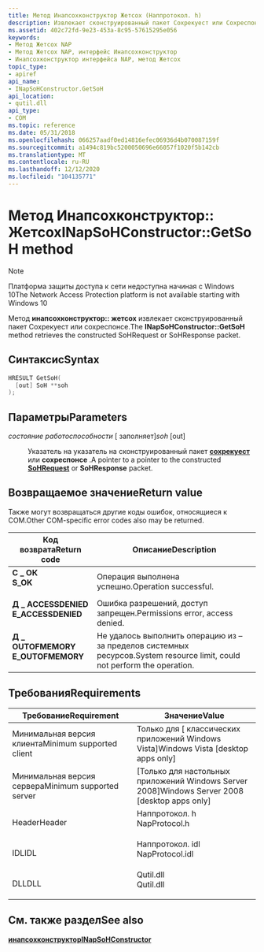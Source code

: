 ```yaml
---
title: Метод Инапсохконструктор Жетсох (Наппротокол. h)
description: Извлекает сконструированный пакет Сохрекуест или Сохреспонсе.
ms.assetid: 402c72fd-9e23-453a-8c95-57615295e056
keywords:
- Метод Жетсох NAP
- Метод Жетсох NAP, интерфейс Инапсохконструктор
- Инапсохконструктор интерфейса NAP, метод Жетсох
topic_type:
- apiref
api_name:
- INapSoHConstructor.GetSoH
api_location:
- qutil.dll
api_type:
- COM
ms.topic: reference
ms.date: 05/31/2018
ms.openlocfilehash: 066257aadf0ed14816efec06936d4b070087159f
ms.sourcegitcommit: a1494c819bc5200050696e66057f1020f5b142cb
ms.translationtype: MT
ms.contentlocale: ru-RU
ms.lasthandoff: 12/12/2020
ms.locfileid: "104135771"
---
```

# <a name="inapsohconstructorgetsoh-method"></a><span data-ttu-id="86869-106">Метод Инапсохконструктор:: Жетсох</span><span class="sxs-lookup"><span data-stu-id="86869-106">INapSoHConstructor::GetSoH method</span></span>

> [!Note]  
> <span data-ttu-id="86869-107">Платформа защиты доступа к сети недоступна начиная с Windows 10</span><span class="sxs-lookup"><span data-stu-id="86869-107">The Network Access Protection platform is not available starting with Windows 10</span></span>

 

<span data-ttu-id="86869-108">Метод **инапсохконструктор:: жетсох** извлекает сконструированный пакет Сохрекуест или сохреспонсе.</span><span class="sxs-lookup"><span data-stu-id="86869-108">The **INapSoHConstructor::GetSoH** method retrieves the constructed SoHRequest or SoHResponse packet.</span></span>

## <a name="syntax"></a><span data-ttu-id="86869-109">Синтаксис</span><span class="sxs-lookup"><span data-stu-id="86869-109">Syntax</span></span>


```C++
HRESULT GetSoH(
  [out] SoH **soh
);
```



## <a name="parameters"></a><span data-ttu-id="86869-110">Параметры</span><span class="sxs-lookup"><span data-stu-id="86869-110">Parameters</span></span>

<dl> <dt>

<span data-ttu-id="86869-111">*состояние работоспособности* \[ заполняет\]</span><span class="sxs-lookup"><span data-stu-id="86869-111">*soh* \[out\]</span></span>
</dt> <dd>

<span data-ttu-id="86869-112">Указатель на указатель на сконструированный пакет [**сохрекуест**](/windows/win32/api/naptypes/ns-naptypes-soh) или **сохреспонсе** .</span><span class="sxs-lookup"><span data-stu-id="86869-112">A pointer to a pointer to the constructed [**SoHRequest**](/windows/win32/api/naptypes/ns-naptypes-soh) or **SoHResponse** packet.</span></span>

</dd> </dl>

## <a name="return-value"></a><span data-ttu-id="86869-113">Возвращаемое значение</span><span class="sxs-lookup"><span data-stu-id="86869-113">Return value</span></span>

<span data-ttu-id="86869-114">Также могут возвращаться другие коды ошибок, относящиеся к COM.</span><span class="sxs-lookup"><span data-stu-id="86869-114">Other COM-specific error codes also may be returned.</span></span>



| <span data-ttu-id="86869-115">Код возврата</span><span class="sxs-lookup"><span data-stu-id="86869-115">Return code</span></span>                                                                                     | <span data-ttu-id="86869-116">Описание</span><span class="sxs-lookup"><span data-stu-id="86869-116">Description</span></span>                                                        |
|-------------------------------------------------------------------------------------------------|--------------------------------------------------------------------|
| <dl> <span data-ttu-id="86869-117"><dt>**С \_ ОК**</dt></span><span class="sxs-lookup"><span data-stu-id="86869-117"><dt>**S\_OK** </dt></span></span> </dl>           | <span data-ttu-id="86869-118">Операция выполнена успешно.</span><span class="sxs-lookup"><span data-stu-id="86869-118">Operation successful.</span></span><br/>                                   |
| <dl> <span data-ttu-id="86869-119"><dt>**Д \_ ACCESSDENIED**</dt></span><span class="sxs-lookup"><span data-stu-id="86869-119"><dt>**E\_ACCESSDENIED** </dt></span></span> </dl> | <span data-ttu-id="86869-120">Ошибка разрешений, доступ запрещен.</span><span class="sxs-lookup"><span data-stu-id="86869-120">Permissions error, access denied.</span></span><br/>                       |
| <dl> <span data-ttu-id="86869-121"><dt>**Д \_ OUTOFMEMORY**</dt></span><span class="sxs-lookup"><span data-stu-id="86869-121"><dt>**E\_OUTOFMEMORY** </dt></span></span> </dl>  | <span data-ttu-id="86869-122">Не удалось выполнить операцию из – за пределов системных ресурсов.</span><span class="sxs-lookup"><span data-stu-id="86869-122">System resource limit, could not perform the operation.</span></span><br/> |



 

## <a name="requirements"></a><span data-ttu-id="86869-123">Требования</span><span class="sxs-lookup"><span data-stu-id="86869-123">Requirements</span></span>



| <span data-ttu-id="86869-124">Требование</span><span class="sxs-lookup"><span data-stu-id="86869-124">Requirement</span></span> | <span data-ttu-id="86869-125">Значение</span><span class="sxs-lookup"><span data-stu-id="86869-125">Value</span></span> |
|-------------------------------------|--------------------------------------------------------------------------------------------|
| <span data-ttu-id="86869-126">Минимальная версия клиента</span><span class="sxs-lookup"><span data-stu-id="86869-126">Minimum supported client</span></span><br/> | <span data-ttu-id="86869-127">Только для \[ классических приложений Windows Vista\]</span><span class="sxs-lookup"><span data-stu-id="86869-127">Windows Vista \[desktop apps only\]</span></span><br/>                                             |
| <span data-ttu-id="86869-128">Минимальная версия сервера</span><span class="sxs-lookup"><span data-stu-id="86869-128">Minimum supported server</span></span><br/> | <span data-ttu-id="86869-129">\[Только для настольных приложений Windows Server 2008\]</span><span class="sxs-lookup"><span data-stu-id="86869-129">Windows Server 2008 \[desktop apps only\]</span></span><br/>                                       |
| <span data-ttu-id="86869-130">Header</span><span class="sxs-lookup"><span data-stu-id="86869-130">Header</span></span><br/>                   | <dl> <span data-ttu-id="86869-131"><dt>Наппротокол. h</dt></span><span class="sxs-lookup"><span data-stu-id="86869-131"><dt>NapProtocol.h</dt></span></span> </dl>   |
| <span data-ttu-id="86869-132">IDL</span><span class="sxs-lookup"><span data-stu-id="86869-132">IDL</span></span><br/>                      | <dl> <span data-ttu-id="86869-133"><dt>Наппротокол. idl</dt></span><span class="sxs-lookup"><span data-stu-id="86869-133"><dt>NapProtocol.idl</dt></span></span> </dl> |
| <span data-ttu-id="86869-134">DLL</span><span class="sxs-lookup"><span data-stu-id="86869-134">DLL</span></span><br/>                      | <dl> <span data-ttu-id="86869-135"><dt>Qutil.dll</dt></span><span class="sxs-lookup"><span data-stu-id="86869-135"><dt>Qutil.dll</dt></span></span> </dl>       |



## <a name="see-also"></a><span data-ttu-id="86869-136">См. также раздел</span><span class="sxs-lookup"><span data-stu-id="86869-136">See also</span></span>

<dl> <dt>

[<span data-ttu-id="86869-137">**инапсохконструктор**</span><span class="sxs-lookup"><span data-stu-id="86869-137">**INapSoHConstructor**</span></span>](inapsohconstructor.md)
</dt> </dl>

 

 





